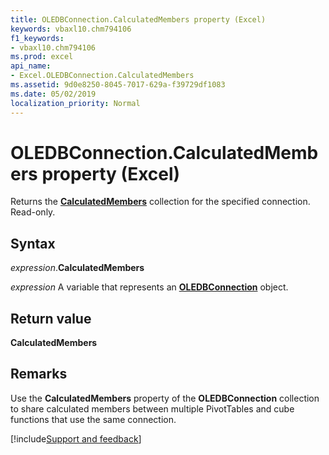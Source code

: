 ```yaml
---
title: OLEDBConnection.CalculatedMembers property (Excel)
keywords: vbaxl10.chm794106
f1_keywords:
- vbaxl10.chm794106
ms.prod: excel
api_name:
- Excel.OLEDBConnection.CalculatedMembers
ms.assetid: 9d0e8250-8045-7017-629a-f39729df1083
ms.date: 05/02/2019
localization_priority: Normal
---
```



# OLEDBConnection.CalculatedMembers property (Excel)

Returns the **[CalculatedMembers](Excel.CalculatedMembers.md)** collection for the specified connection. Read-only.


## Syntax

_expression_.**CalculatedMembers**

_expression_ A variable that represents an **[OLEDBConnection](Excel.OLEDBConnection.md)** object.


## Return value

**CalculatedMembers**


## Remarks

Use the **CalculatedMembers** property of the **OLEDBConnection** collection to share calculated members between multiple PivotTables and cube functions that use the same connection.




[!include[Support and feedback](~/includes/feedback-boilerplate.md)]